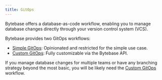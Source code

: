 ```yaml
---
title: GitOps
---
```


Bytebase offers a database-as-code workflow, enabling you to manage database changes directly through your version control system (VCS).

Bytebase provides two GitOps workflows:

- [Simple GitOps](/docs/vcs-integration/simple/overview): Opinionated and restricted for the simple use case.
- [Custom GitOps](/docs/vcs-integration/custom/overview): Fully customizable via the Bytebase API.

<HintBlock type="info">

If you manage database changes for multiple teams or have any branching strategy beyond the most basic, you will be likely need the [Custom GitOps](/docs/vcs-integration/custom/overview) workflow.

</HintBlock>
